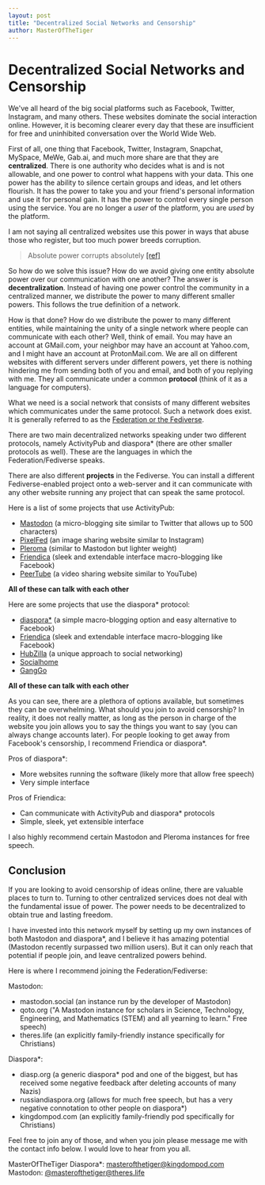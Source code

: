 ```yaml
---
layout: post
title: "Decentralized Social Networks and Censorship"
author: MasterOfTheTiger
---
```



# Decentralized Social Networks and Censorship

We've all heard of the big social platforms such as Facebook, Twitter, Instagram, and many others. These websites dominate the social interaction online. However, it is becoming clearer every day that these are insufficient for free and uninhibited conversation over the World Wide Web.


First of all, one thing that Facebook, Twitter, Instagram, Snapchat, MySpace, MeWe, Gab.ai, and much more share are that they are **centralized**. There is one authority who decides what is and is not allowable, and one power to control what happens with your data. This one power has the ability to silence certain groups and ideas, and let others flourish. It has the power to take you and your friend's personal information and use it for personal gain. It has the power to control every single person using the service. You are no longer a *user* of the platform, you are *used* by the platform.

I am not saying all centralized websites use this power in ways that abuse those who register, but too much power breeds corruption.

> Absolute power corrupts absolutely [[ref]](https://www.phrases.org.uk/meanings/absolute-power-corrupts-absolutely.html)

So how do we solve this issue? How do we avoid giving one entity absolute power over our communication with one another? The answer is **decentralization**. Instead of having one power control the community in a centralized manner, we distribute the power to many different smaller powers. This follows the true definition of a network.

How is that done? How do we distribute the power to many different entities, while maintaining the unity of a single network where people can communicate with each other? Well, think of email. You may have an account at GMail.com, your neighbor may have an account at Yahoo.com, and I might have an account at ProtonMail.com. We are all on different websites with different servers under different powers, yet there is nothing hindering me from sending both of you and email, and both of you replying with me. They all communicate under a common **protocol** (think of it as a language for computers).

What we need is a social network that consists of many different websites which communicates under the same protocol. Such a network does exist. It is generally referred to as the [Federation or the Fediverse](https://the-federation.info/).

There are two main decentralized networks speaking under two different protocols, namely ActivityPub and diaspora* (there are other smaller protocols as well). These are the languages in which the Federation/Fediverse speaks.

There are also different **projects** in the Fediverse. You can install a different Fediverse-enabled project onto a web-server and it can communicate with any other website running any project that can speak the same protocol.

Here is a list of some projects that use ActivityPub:
- [Mastodon](https://joinmastodon.org) (a micro-blogging site similar to Twitter that allows up to 500 characters)
- [PixelFed](https://pixelfed.org/) (an image sharing website similar to Instagram)
- [Pleroma](https://pleroma.social/) (similar to Mastodon but lighter weight)
- [Friendica](https://friendi.ca) (sleek and extendable interface macro-blogging like Facebook)
- [PeerTube](https://joinpeertube.org/) (a video sharing website similar to YouTube)

**All of these can talk with each other**

Here are some projects that use the diaspora* protocol:
- [diaspora*](joindiaspora.org) (a simple macro-blogging option and easy alternative to Facebook)
- [Friendica](https://friendi.ca) (sleek and extendable interface macro-blogging like Facebook)
- [HubZilla](https://hubzilla.org/) (a unique approach to social networking)
- [Socialhome](https://socialhome.network/)
- [GangGo](https://ganggo.github.io/)

**All of these can talk with each other**

As you can see, there are a plethora of options available, but sometimes they can be overwhelming. What should you join to avoid censorship? In reality, it does not really matter, as long as the person in charge of the website you join allows you to say the things you want to say (you can always change accounts later). For people looking to get away from Facebook's censorship, I recommend Friendica or diaspora*.

Pros of diaspora*:
- More websites running the software (likely more that allow free speech)
- Very simple interface

Pros of Friendica:
- Can communicate with ActivityPub and diaspora* protocols
- Simple, sleek, yet extensible interface

I also highly recommend certain Mastodon and Pleroma instances for free speech.

## Conclusion

If you are looking to avoid censorship of ideas online, there are valuable places to turn to. Turning to other centralized services does not deal with the fundamental issue of power. The power needs to be decentralized to obtain true and lasting freedom.

I have invested into this network myself by setting up my own instances of both Mastodon and diaspora*, and I believe it has amazing potential (Mastodon recently surpassed two million users). But it can only reach that potential if people join, and leave centralized powers behind.

Here is where I recommend joining the Federation/Fediverse:

Mastodon:
- mastodon.social (an instance run by the developer of Mastodon)
- qoto.org ("A Mastodon instance for scholars in Science, Technology, Engineering, and Mathematics (STEM) and all yearning to learn." Free speech)
- theres.life (an explicitly family-friendly instance specifically for Christians)

Diaspora*:
- diasp.org (a generic diaspora* pod and one of the biggest, but has received some negative feedback after deleting accounts of many Nazis)
- russiandiaspora.org (allows for much free speech, but has a very negative connotation to other people on diaspora*)
- kingdompod.com (an explicitly family-friendly pod specifically for Christians)

Feel free to join any of those, and when you join please message me with the contact info below. I would love to hear from you all.

MasterOfTheTiger
Diaspora*: [masterofthetiger@kingdompod.com](https://kingdompod.com/u/masterofthetiger)
Mastodon: [@masterofthetiger@theres.life](https://theres.life/@masterofthetiger)
